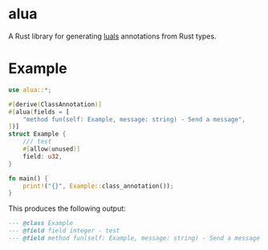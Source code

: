# alua

A Rust library for generating [luals](https://luals.github.io/) annotations from Rust types.

# Example

```rs
use alua::*;

#[derive(ClassAnnotation)]
#[alua(fields = [
    "method fun(self: Example, message: string) - Send a message",
])]
struct Example {
    /// test
    #[allow(unused)]
    field: u32,
}

fn main() {
    print!("{}", Example::class_annotation());
}
```

This produces the following output:

```lua
--- @class Example
--- @field field integer - test
--- @field method fun(self: Example, message: string) - Send a message
```
